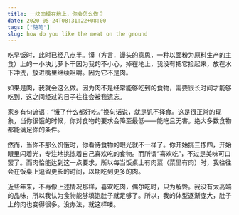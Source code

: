 ```yaml
---
title: 一块肉掉在地上，你会怎么做？
date: 2020-05-24T08:31:22+08:00
tags: ["随笔"]
slug: how do you like the meat on the ground
---
```


吃早饭时，此时已经八点半。馍（方言，馒头的意思，一种以面粉为原料生产的主食）上的一小块儿萝卜干因为我的不小心，掉在地上，我没有把它捡起来，放在水下冲洗，放进嘴里继续咀嚼。因为它不是肉。

如果是肉，我就会这么做。因为肉不是经常能够吃到的食物，需要很长时间才能够吃到，这之间经过的日子往往会被我遗忘。

家乡有句谚语：“饿了什么都好吃。”换句话说，就是饥不择食。这是很正常的现象，当你很饿的时候，你对食物的要求会降至最低——能吃且无害。绝大多数食物都能满足你的条件。

然而，当你不那么饥饿时，你看待食物的眼光就不一样了。你开始挑三拣四，开始眼里闪着光，专注地挑拣着自己喜欢吃的食物。而所谓“喜欢吃”，不过是美味可口罢了。而肉恰能达到这一点要求，所以每当饭桌上有肉菜（菜里有肉）时，我往往会在饭桌上逗留更长的时间，以期吃到更多的肉。

近些年来，不再像上述情况那样，喜欢吃肉，偶尔吃时，只为解馋。我没有太高端的品味，所以我认为食物能够填饱肚子就足够了。所以，我的体型逐渐庞大，肚子上的肉也变得很多。没办法，就这样喽。
